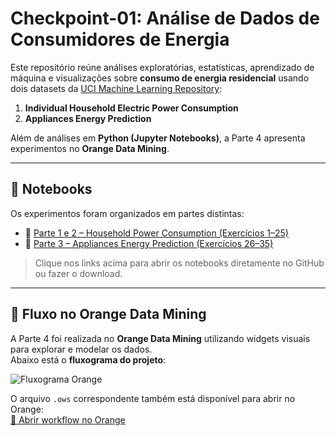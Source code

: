 # Checkpoint-01: Análise de Dados de Consumidores de Energia
Este repositório reúne análises exploratórias, estatísticas, aprendizado de máquina e visualizações sobre **consumo de energia residencial** usando dois datasets da [UCI Machine Learning Repository](https://archive.ics.uci.edu/):

1. **Individual Household Electric Power Consumption**  
2. **Appliances Energy Prediction**  

Além de análises em **Python (Jupyter Notebooks)**, a Parte 4 apresenta experimentos no **Orange Data Mining**.

---

## 📂 Notebooks

Os experimentos foram organizados em partes distintas:

- 📒 [Parte 1 e 2 – Household Power Consumption (Exercícios 1–25)](Power_Consumption_Analysis_Part1&2)   
- 📒 [Parte 3 – Appliances Energy Prediction (Exercícios 26–35)](Appliances_Energy_Analysis)  

> Clique nos links acima para abrir os notebooks diretamente no GitHub ou fazer o download.

---

## 🎨 Fluxo no Orange Data Mining

A Parte 4 foi realizada no **Orange Data Mining** utilizando widgets visuais para explorar e modelar os dados.  
Abaixo está o **fluxograma do projeto**:

![Fluxograma Orange](imagens/fluxo_orange.png)

O arquivo `.ows` correspondente também está disponível para abrir no Orange:  
[📂 Abrir workflow no Orange](orange/Part4_Orange.ows)
